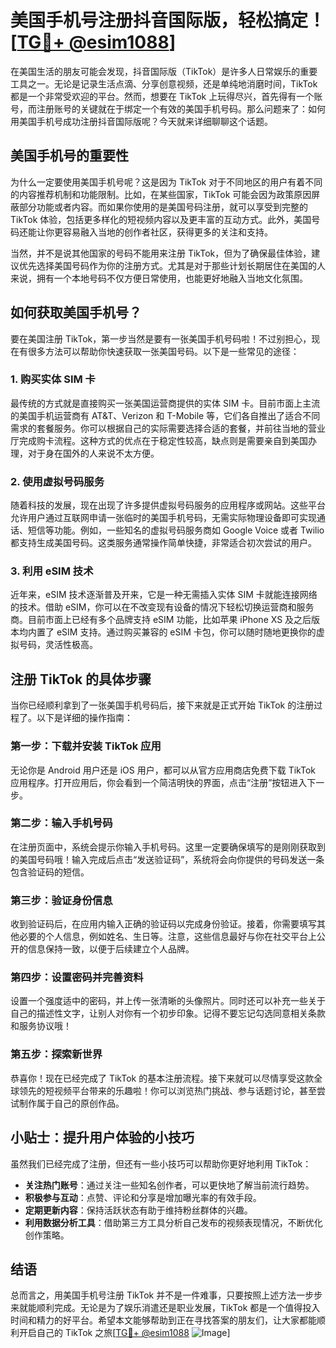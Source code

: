 # 美国手机号注册抖音国际版，轻松搞定！[[TG💪+ @esim1088](https://t.me/s/esim1088)]

在美国生活的朋友可能会发现，抖音国际版（TikTok）是许多人日常娱乐的重要工具之一。无论是记录生活点滴、分享创意视频，还是单纯地消磨时间，TikTok 都是一个非常受欢迎的平台。然而，想要在 TikTok 上玩得尽兴，首先得有一个账号，而注册账号的关键就在于绑定一个有效的美国手机号码。那么问题来了：如何用美国手机号成功注册抖音国际版呢？今天就来详细聊聊这个话题。

## 美国手机号的重要性

为什么一定要使用美国手机号呢？这是因为 TikTok 对于不同地区的用户有着不同的内容推荐机制和功能限制。比如，在某些国家，TikTok 可能会因为政策原因屏蔽部分功能或者内容。而如果你使用的是美国号码注册，就可以享受到完整的 TikTok 体验，包括更多样化的短视频内容以及更丰富的互动方式。此外，美国号码还能让你更容易融入当地的创作者社区，获得更多的关注和支持。

当然，并不是说其他国家的号码不能用来注册 TikTok，但为了确保最佳体验，建议优先选择美国号码作为你的注册方式。尤其是对于那些计划长期居住在美国的人来说，拥有一个本地号码不仅方便日常使用，也能更好地融入当地文化氛围。

## 如何获取美国手机号？

要在美国注册 TikTok，第一步当然是要有一张美国手机号码啦！不过别担心，现在有很多方法可以帮助你快速获取一张美国号码。以下是一些常见的途径：

### 1. 购买实体 SIM 卡

最传统的方式就是直接购买一张美国运营商提供的实体 SIM 卡。目前市面上主流的美国手机运营商有 AT&T、Verizon 和 T-Mobile 等，它们各自推出了适合不同需求的套餐服务。你可以根据自己的实际需要选择合适的套餐，并前往当地的营业厅完成购卡流程。这种方式的优点在于稳定性较高，缺点则是需要亲自到美国办理，对于身在国外的人来说不太方便。

### 2. 使用虚拟号码服务

随着科技的发展，现在出现了许多提供虚拟号码服务的应用程序或网站。这些平台允许用户通过互联网申请一张临时的美国手机号码，无需实际物理设备即可实现通话、短信等功能。例如，一些知名的虚拟号码服务商如 Google Voice 或者 Twilio 都支持生成美国号码。这类服务通常操作简单快捷，非常适合初次尝试的用户。

### 3. 利用 eSIM 技术

近年来，eSIM 技术逐渐普及开来，它是一种无需插入实体 SIM 卡就能连接网络的技术。借助 eSIM，你可以在不改变现有设备的情况下轻松切换运营商和服务商。目前市面上已经有多个品牌支持 eSIM 功能，比如苹果 iPhone XS 及之后版本均内置了 eSIM 支持。通过购买兼容的 eSIM 卡包，你可以随时随地更换你的虚拟号码，灵活性极高。

## 注册 TikTok 的具体步骤

当你已经顺利拿到了一张美国手机号码后，接下来就是正式开始 TikTok 的注册过程了。以下是详细的操作指南：

### 第一步：下载并安装 TikTok 应用

无论你是 Android 用户还是 iOS 用户，都可以从官方应用商店免费下载 TikTok 应用程序。打开应用后，你会看到一个简洁明快的界面，点击“注册”按钮进入下一步。

### 第二步：输入手机号码

在注册页面中，系统会提示你输入手机号码。这里一定要确保填写的是刚刚获取到的美国号码哦！输入完成后点击“发送验证码”，系统将会向你提供的号码发送一条包含验证码的短信。

### 第三步：验证身份信息

收到验证码后，在应用内输入正确的验证码以完成身份验证。接着，你需要填写其他必要的个人信息，例如姓名、生日等。注意，这些信息最好与你在社交平台上公开的信息保持一致，以便于后续建立个人品牌。

### 第四步：设置密码并完善资料

设置一个强度适中的密码，并上传一张清晰的头像照片。同时还可以补充一些关于自己的描述性文字，让别人对你有一个初步印象。记得不要忘记勾选同意相关条款和服务协议哦！

### 第五步：探索新世界

恭喜你！现在已经完成了 TikTok 的基本注册流程。接下来就可以尽情享受这款全球领先的短视频平台带来的乐趣啦！你可以浏览热门挑战、参与话题讨论，甚至尝试制作属于自己的原创作品。

## 小贴士：提升用户体验的小技巧

虽然我们已经完成了注册，但还有一些小技巧可以帮助你更好地利用 TikTok：

- **关注热门账号**：通过关注一些知名创作者，可以更快地了解当前流行趋势。
- **积极参与互动**：点赞、评论和分享是增加曝光率的有效手段。
- **定期更新内容**：保持活跃状态有助于维持粉丝群体的兴趣。
- **利用数据分析工具**：借助第三方工具分析自己发布的视频表现情况，不断优化创作策略。

## 结语

总而言之，用美国手机号注册 TikTok 并不是一件难事，只要按照上述方法一步步来就能顺利完成。无论是为了娱乐消遣还是职业发展，TikTok 都是一个值得投入时间和精力的好平台。希望本文能够帮助到正在寻找答案的朋友们，让大家都能顺利开启自己的 TikTok 之旅[[TG💪+ @esim1088](https://t.me/s/esim1088) ![Image](https://i.postimg.cc/4NQfJmqS/Snipaste-2025-05-13-00-14-12.png)]